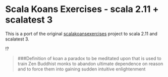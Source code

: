 # Scala Koans Exercises - scala 2.11 + scalatest 3

This is a port of the original [scalakoansexercises](https://bitbucket.org/dmarsh/scalakoansexercises) project to scala 2.11 and scalatest 3.

:interrobang:
> ###Definition of koan
> a paradox to be meditated upon that is used to train Zen Buddhist monks to abandon ultimate dependence on reason and to force them into gaining sudden intuitive enlightenment
